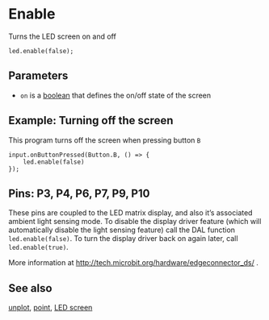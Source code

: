 # Enable

Turns the LED screen on and off

```sig
led.enable(false);
```

## Parameters

* ``on`` is a [boolean](/types/boolean) that defines the on/off state of the screen

## Example: Turning off the screen

This program turns off the screen when pressing button ``B``

```blocks
input.onButtonPressed(Button.B, () => {
    led.enable(false)
});
```

## Pins: P3, P4, P6, P7, P9, P10

These pins are coupled to the LED matrix display, and also it’s associated ambient light sensing mode.
To disable the display driver feature (which will automatically disable the light sensing feature) call the DAL function ``led.enable(false)``. 
To turn the display driver back on again later, call ``led.enable(true)``.

More information at http://tech.microbit.org/hardware/edgeconnector_ds/ .

## See also

[unplot](/makecode-blockeditor/reference/led/unplot), [point](/makecode-blockeditor/reference/led/point), [LED screen](/device/screen)

